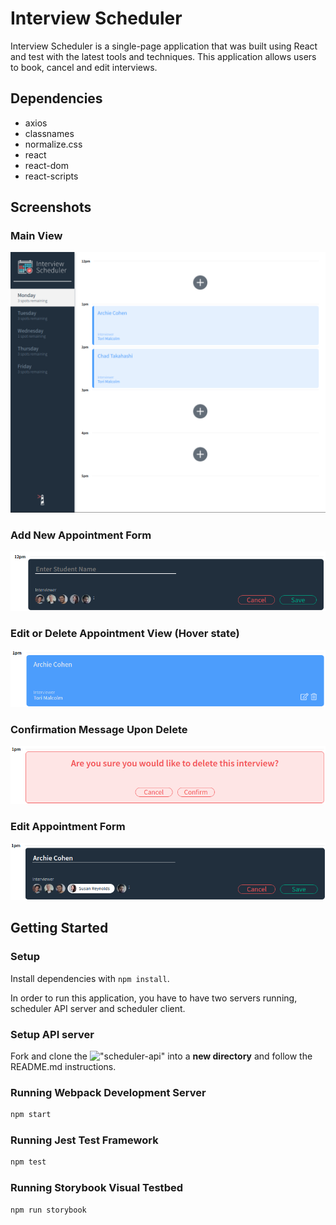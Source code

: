 # Interview Scheduler

Interview Scheduler is a single-page application that was built using React and test with the latest tools and techniques. This application allows users to book, cancel and edit interviews. 


## Dependencies

- axios
- classnames
- normalize.css
- react
- react-dom
- react-scripts


## Screenshots

### Main View

!["Main View"](https://github.com/Amphakarn/scheduler/blob/master/docs/SchedulerMainView.png?raw=true)

### Add New Appointment Form

!["Add New Appointment Form"](https://github.com/Amphakarn/scheduler/blob/master/docs/AddAppointment.png?raw=true)

### Edit or Delete Appointment View (Hover state)

!["Edit or Delete Appointment View (Hover state)"](https://github.com/Amphakarn/scheduler/blob/master/docs/HoverEditDelete.png?raw=true)

### Confirmation Message Upon Delete

!["Confirmation Message Upon Delete"](https://github.com/Amphakarn/scheduler/blob/master/docs/DeleteConfirmation.png?raw=true)

### Edit Appointment Form

!["Edit Appointment Form"](https://github.com/Amphakarn/scheduler/blob/master/docs/EditAppointment.png?raw=true)



## Getting Started

### Setup

Install dependencies with `npm install`.

In order to run this application, you have to have two servers running, scheduler API server and scheduler client.

### Setup API server
Fork and clone the !["scheduler-api"](https://github.com/lighthouse-labs/scheduler-api) into a **new directory** and follow the README.md instructions.


### Running Webpack Development Server

```sh
npm start
```

### Running Jest Test Framework

```sh
npm test
```

### Running Storybook Visual Testbed

```sh
npm run storybook
```
